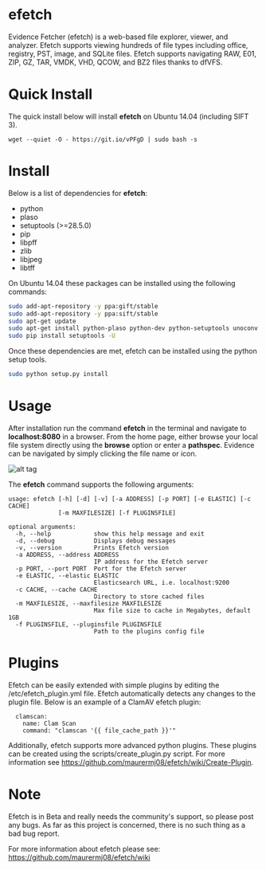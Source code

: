 # efetch
Evidence Fetcher (efetch) is a web-based file explorer, viewer, and analyzer. Efetch supports viewing hundreds of file types including office, registry, PST, image, and SQLite files. Efetch supports navigating RAW, E01, ZIP, GZ, TAR, VMDK, VHD, QCOW, and BZ2 files thanks to dfVFS.

# Quick Install

The quick install below will install **efetch** on Ubuntu 14.04 (including SIFT 3).

```
wget --quiet -O - https://git.io/vPFgD | sudo bash -s
```

# Install

Below is a list of dependencies for **efetch**:
* python
* plaso
* setuptools (>=28.5.0)
* pip
* libpff
* zlib
* libjpeg
* libtff
    
On Ubuntu 14.04 these packages can be installed using the following commands:

```bash
sudo add-apt-repository -y ppa:gift/stable
sudo add-apt-repository -y ppa:sift/stable
sudo apt-get update
sudo apt-get install python-plaso python-dev python-setuptools unoconv libpff libpff-python zlib1g-dev libjpeg-dev libtiff5-dev python-pip
sudo pip install setuptools -U
```

Once these dependencies are met, efetch can be installed using the python setup tools.

```bash
sudo python setup.py install
```

# Usage

After installation run the command **efetch** in the terminal and navigate to **localhost:8080** in a browser. From the home page, either browse your local file system directly using the **browse** option or enter a **pathspec**. Evidence can be navigated by simply clicking the file name or icon.

![alt tag](https://cloud.githubusercontent.com/assets/13810976/19585127/e1bb1e08-9717-11e6-8fcf-069be4b4957c.gif)

The **efetch** command supports the following arguments:
```
usage: efetch [-h] [-d] [-v] [-a ADDRESS] [-p PORT] [-e ELASTIC] [-c CACHE]
              [-m MAXFILESIZE] [-f PLUGINSFILE]

optional arguments:
  -h, --help            show this help message and exit
  -d, --debug           Displays debug messages
  -v, --version         Prints Efetch version
  -a ADDRESS, --address ADDRESS
                        IP address for the Efetch server
  -p PORT, --port PORT  Port for the Efetch server
  -e ELASTIC, --elastic ELASTIC
                        Elasticsearch URL, i.e. localhost:9200
  -c CACHE, --cache CACHE
                        Directory to store cached files
  -m MAXFILESIZE, --maxfilesize MAXFILESIZE
                        Max file size to cache in Megabytes, default 1GB
  -f PLUGINSFILE, --pluginsfile PLUGINSFILE
                        Path to the plugins config file

```

# Plugins

Efetch can be easily extended with simple plugins by editing the /etc/efetch_plugin.yml file. Efetch automatically detects any changes to the plugin file. Below is an example of a ClamAV efetch plugin:

```
  clamscan:
    name: Clam Scan
    command: "clamscan '{{ file_cache_path }}'"
```

Additionally, efetch supports more advanced python plugins. These plugins can be created using the scripts/create_plugin.py script. For more information see https://github.com/maurermj08/efetch/wiki/Create-Plugin.

# Note

Efetch is in Beta and really needs the community's support, so please post any bugs. As far as this project is concerned, there is no such thing as a bad bug report.

For more information about efetch please see: https://github.com/maurermj08/efetch/wiki
